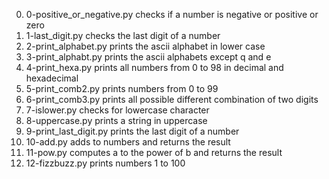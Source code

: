 0. 0-positive_or_negative.py checks if a number is negative or positive or zero
1. 1-last_digit.py checks the last digit of a number
2. 2-print_alphabet.py prints the ascii alphabet in lower case
3. 3-print_alphabt.py prints the ascii alphabets except q and e
4. 4-print_hexa.py prints all numbers from 0 to 98 in decimal and hexadecimal
5. 5-print_comb2.py prints numbers from 0 to 99
6. 6-print_comb3.py prints all possible different combination of two digits
7. 7-islower.py checks for lowercase character
8. 8-uppercase.py prints a string in uppercase
9. 9-print_last_digit.py prints the last digit of a number
10. 10-add.py adds to numbers and returns the result
11. 11-pow.py computes a to the power of b and returns the result
12. 12-fizzbuzz.py prints numbers 1 to 100
